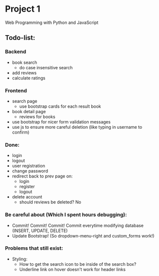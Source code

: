 # Project 1

Web Programming with Python and JavaScript

## Todo-list:

### Backend
- book search
    - do case insensitive search
- add reviews
- calculate ratings

### Frontend
- search page
    - use bootstrap cards for each result book
- book detail page
    - reviews for books
- use bootstrap for nicer form validation messages
- use js to ensure more careful deletion (like typing in username to confirm)

### Done:
- login
- logout
- user registration
- change password
- redirect back to prev page on:
    - login
    - register
    - logout
- delete account
    - should reviews be deleted? No


### Be careful about (Which I spent hours debugging):
- Commit! Commit! Commit! Commit everytime modifying database (INSERT, UPDATE, DELETE)
- Update Bootstrap! (So dropdown-menu-right and custom_forms work!)

### Problems that still exist:

- Styling:
    - How to get the search icon to be inside of the search box?
    - Underline link on hover doesn't work for header links
